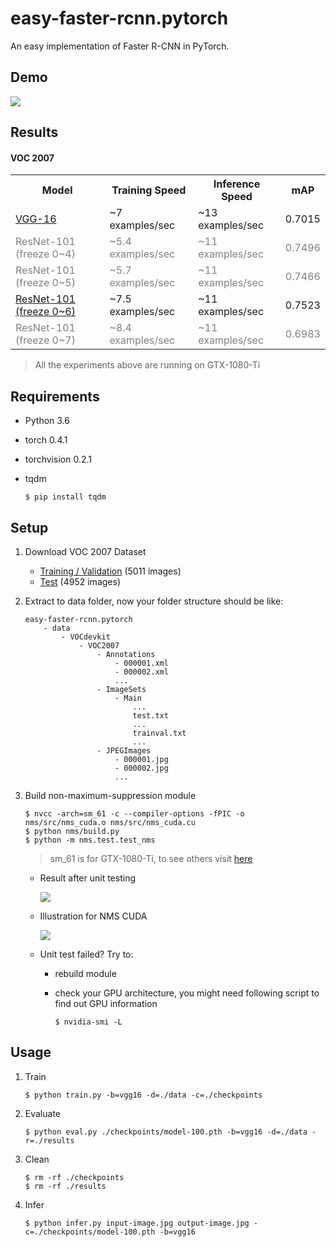 # easy-faster-rcnn.pytorch

An easy implementation of Faster R-CNN in PyTorch.


## Demo

![](https://github.com/potterhsu/easy-faster-rcnn.pytorch/blob/master/images/inference-result.jpg?raw=true)


## Results

#### VOC 2007

<table>
    <tr>
        <th>Model</th>
        <th>Training Speed</th>
        <th>Inference Speed</th>
        <th>mAP</th>
    </tr>
    <tr>
        <td>
            <a href="https://drive.google.com/open?id=1nkKGnT8TGVPtOwICkHhSdi9gsnglHZ8N">
                VGG-16
            </a>
        </td>
        <td>~7 examples/sec</td>
        <td>~13 examples/sec</td>
        <td>0.7015</td>
    </tr>
    <tr style="color: gray;">
        <td>ResNet-101 (freeze 0~4)</td>
        <td>~5.4 examples/sec</td>
        <td>~11 examples/sec</td>
        <td>0.7496</td>
    </tr>
    <tr style="color: gray;">
        <td>ResNet-101 (freeze 0~5)</td>
        <td>~5.7 examples/sec</td>
        <td>~11 examples/sec</td>
        <td>0.7466</td>
    </tr>
    <tr>
        <td>
            <a href="https://drive.google.com/open?id=1t-lv8bNcPnoeVru3PD3BLLMmFHsUY8u9">
                ResNet-101 (freeze 0~6)
            </a>
        </td>
        <td>~7.5 examples/sec</td>
        <td>~11 examples/sec</td>
        <td>0.7523</td>
    </tr>
    <tr style="color: gray;">
        <td>ResNet-101 (freeze 0~7)</td>
        <td>~8.4 examples/sec</td>
        <td>~11 examples/sec</td>
        <td>0.6983</td>
    </tr>
</table>

> All the experiments above are running on GTX-1080-Ti


## Requirements

* Python 3.6
* torch 0.4.1
* torchvision 0.2.1
* tqdm

    ```
    $ pip install tqdm
    ```

## Setup

1. Download VOC 2007 Dataset

    - [Training / Validation](http://host.robots.ox.ac.uk/pascal/VOC/voc2007/VOCtrainval_06-Nov-2007.tar) (5011 images)
    - [Test](http://host.robots.ox.ac.uk/pascal/VOC/voc2007/VOCtest_06-Nov-2007.tar) (4952 images)

1. Extract to data folder, now your folder structure should be like:

    ```
    easy-faster-rcnn.pytorch
        - data
            - VOCdevkit
                - VOC2007
                    - Annotations
                        - 000001.xml
                        - 000002.xml
                        ...
                    - ImageSets
                        - Main
                            ...
                            test.txt
                            ...
                            trainval.txt
                            ...
                    - JPEGImages
                        - 000001.jpg
                        - 000002.jpg
                        ...
    ```

1. Build non-maximum-suppression module

    ```
    $ nvcc -arch=sm_61 -c --compiler-options -fPIC -o nms/src/nms_cuda.o nms/src/nms_cuda.cu
    $ python nms/build.py
    $ python -m nms.test.test_nms
    ```
    > sm_61 is for GTX-1080-Ti, to see others visit [here](http://arnon.dk/matching-sm-architectures-arch-and-gencode-for-various-nvidia-cards/)

    * Result after unit testing
    
        ![](https://github.com/potterhsu/easy-faster-rcnn.pytorch/blob/master/images/test_nms.png?raw=true)
    
    * Illustration for NMS CUDA
    
        ![](https://github.com/potterhsu/easy-faster-rcnn.pytorch/blob/master/images/nms_cuda.png?raw=true)    

    * Unit test failed? Try to:

        * rebuild module

        * check your GPU architecture, you might need following script to find out GPU information

            ```
            $ nvidia-smi -L
            ```


## Usage

1. Train

    ```
    $ python train.py -b=vgg16 -d=./data -c=./checkpoints
    ```

1. Evaluate

    ```
    $ python eval.py ./checkpoints/model-100.pth -b=vgg16 -d=./data -r=./results
    ```

1. Clean

    ```
    $ rm -rf ./checkpoints
    $ rm -rf ./results
    ```

1. Infer

    ```
    $ python infer.py input-image.jpg output-image.jpg -c=./checkpoints/model-100.pth -b=vgg16
    ```
